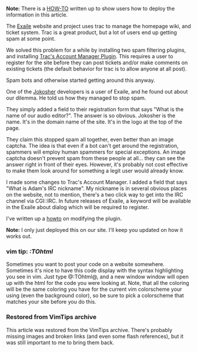 <!-- :metadata:

title: Preventing spam on trac
tags: Random, Linux
publishedAt: 2007-04-04T22:25:00-07:00
summary:

Preventing spam on Trac...

-->

<b>Note:</b>  There is a <a
href='http://www.exaile.org/wiki/index.php?title=Misc:HackingTracAccountManager'>HOW-TO</a>
written up to show users how to deploy the information in this article.<br />

The <a href='http://www.exaile.org'>Exaile</a> website and project uses trac to
manage the homepage wiki, and ticket system.  Trac is a great product, but a
lot of users end up getting spam at some point.

We solved this problem for a while by installing two spam filtering plugins,
and installing <a href='http://trac-hacks.org/wiki/AccountManagerPlugin'>Trac's
Account Manager Plugin</a>.  This requires a user to register for the site
before they can post tickets and/or make comments on existing tickets (the
default behavior for trac is to allow anyone at all post).

Spam bots and otherwise started getting around this anyway.

One of the <a href='http://www.jokosher.org/'>Jokosher</a> developers is a user
of Exaile, and he found out about our dilemma.  He told us how they managed to
stop spam.

They simply added a field to their registration form that says "What is the
name of our audio editor?".  The answer is so obvious.  Jokosher is the name.
It's in the domain name of the site.  It's in the logo at the top of the page.

They claim this stopped spam all together, even better than an image captcha.
The idea is that even if a bot can't get around the registration, spammers will
employ human spammers for special exceptions.  An image captcha doesn't prevent
spam from these people at all... they can see the answer right in front of
their eyes.  However, it's probably not cost effective to make them look around
for something a legit user would already know.

I made some changes to Trac's Account Manager.  I added a field that says "What
is Adam's IRC nickname".  My nickname is in several obvious places on the
website, not to mention, there's a two click way to get into the IRC channel
via CGI::IRC.  In future releases of Exaile, a keyword will be available in the
Exaile about dialog which will be required to register.

I've written up a <a
href='http://www.exaile.org/wiki/index.php?title=Misc:HackingTracAccountManager'>howto</a>
on modifying the plugin.

<b>Note:</b> I only just deployed this on our site.  I'll keep you updated on
how it works out.

<div class='vimtip'>
  <h3><b>vim tip:</b> <i>:TOhtml</i></h3>
  <p>
    Sometimes you want to post your code on a website somewhere.  Sometimes it's
    nice to have this code display with the syntax highlighting you see in vim.
    Just type @:TOhtml@, and a new window window will open up with the html for the
    code you were looking at.  Note, that all the coloring will be the same
    coloring you have for the current vim colorscheme your using (even the
    background color), so be sure to pick a colorscheme that matches your site
    before you do this.
  </p>
</div>

<div class="restored-from-archive">
  <h3>Restored from VimTips archive</h3>
  <p>
    This article was restored from the VimTips archive. There's probably
    missing images and broken links (and even some flash references), but it
    was still important to me to bring them back.
  </p>
</div>
